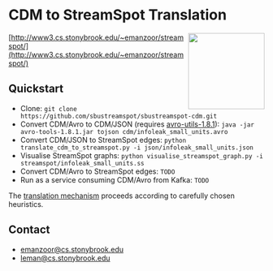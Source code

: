 # CDM to StreamSpot Translation

<img src="http://www3.cs.stonybrook.edu/~emanzoor/streamspot/img/streamspot-logo.jpg" height="150" align="right"/>

[http://www3.cs.stonybrook.edu/~emanzoor/streamspot/](http://www3.cs.stonybrook.edu/~emanzoor/streamspot/)

## Quickstart

   * Clone: `git clone https://github.com/sbustreamspot/sbustreamspot-cdm.git`
   * Convert CDM/Avro to CDM/JSON
     (requires [avro-utils-1.8.1](http://www.apache.org/dyn/closer.cgi/avro/)):
     `java -jar avro-tools-1.8.1.jar tojson cdm/infoleak_small_units.avro`
   * Convert CDM/JSON to StreamSpot edges:
     `python translate_cdm_to_streamspot.py -i json/infoleak_small_units.json`
   * Visualise StreamSpot graphs:
     `python visualise_streamspot_graph.py -i streamspot/infoleak_small_units.ss`
   * Convert CDM/Avro to StreamSpot edges: `TODO`
   * Run as a service consuming CDM/Avro from Kafka: `TODO`

The [translation mechanism](/TRANSLATION.md) proceeds according to carefully chosen
heuristics.

## Contact

   * emanzoor@cs.stonybrook.edu
   * leman@cs.stonybrook.edu
